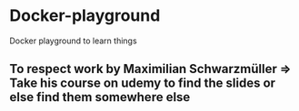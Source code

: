 # Docker-playground
Docker playground to learn things

## To respect work by Maximilian Schwarzmüller => Take his course on udemy to find the slides or else find them somewhere else
